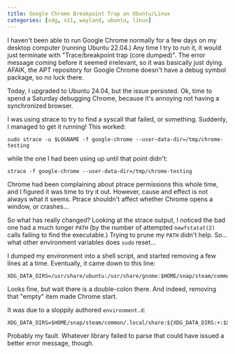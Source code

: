 ```yaml
---
title: Google Chrome Breakpoint Trap on Ubuntu/Linux
categories: [xdg, x11, wayland, ubuntu, linux]
---
```


I haven't been able to run Google Chrome normally for a few days on my desktop computer (running Ubuntu 22.04.)
Any time I try to run it, it would just terminate with "Trace/breakpoint trap (core dumped)".
The error message coming before it seemed irrelevant, so it was basically just dying.
AFAIK, the APT repository for Google Chrome doesn't have a debug symbol package, so no luck there.

Today, I upgraded to Ubuntu 24.04, but the issue persisted.
Ok, time to spend a Saturday debugging Chrome, because it's annoying not having a synchronized browser.

I was using strace to try to find a syscall that failed, or something.
Suddenly, I managed to get it running!
This worked:

    sudo strace -u $LOGNAME -f google-chrome --user-data-dir=/tmp/chrome-testing

while the one I had been using up until that point didn't:

    strace -f google-chrome --user-data-dir=/tmp/chrome-testing

Chrome had been complaining about ptrace permissions this whole time, and I figured it was time to try it out.
However, cause and effect is not always what it seems.
Ptrace shouldn't affect whether Chrome opens a window, or crashes...

So what has really changed?
Looking at the strace output, I noticed the bad one had a much longer `PATH` (by the number of attempted `newfstatat(2)` calls failing to find the executable.)
Trying to prune my `PATH` didn't help.
So... what other environment variables does `sudo` reset...

I dumped my environment into a shell script, and started removing a few lines at a time.
Eventually, it came down to this line:

    XDG_DATA_DIRS=/usr/share/ubuntu:/usr/share/gnome:$HOME/snap/steam/common/.local/share::/usr/local/share/:/usr/share/:/var/lib/snapd/desktop

Looks fine, but wait there is a double-colon there.
And indeed, removing that "empty" item made Chrome start.

It was due to a sloppily authored `environment.d`:

    XDG_DATA_DIRS=$HOME/snap/steam/common/.local/share:${XDG_DATA_DIRS:+:$XDG_DATA_DIRS}

Probably my fault.
Whatever library failed to parse that could have issued a better error message, though.
